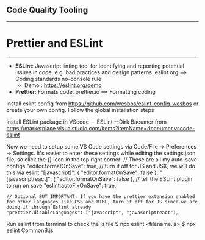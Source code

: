## Code Quality Tooling

---

# Prettier and ESLint
---
- **ESLint**: Javascript linting tool for identifying and reporting potential issues  in code. e.g. bad practices and design patterns.
    eslint.org ==> Coding standards
	no-console rule
    - Demo : https://eslint.org/demo
- **Prettier**: Formats code.
    prettier.io ==> Formatting coding

Install eslint config from https://github.com/wesbos/eslint-config-wesbos or create your own config. 
Follow the global installation steps

Install ESLint package in VScode -- ESLint --Dirk Baeumer from	
    https://marketplace.visualstudio.com/items?itemName=dbaeumer.vscode-eslint

Now we need to setup some VS Code settings via Code/File → Preferences → Settings. 
It's easier to enter these settings while editing the settings.json file, so click the {} icon in the top right corner:
	// These are all my auto-save configs
	"editor.formatOnSave": true,
	// turn it off for JS and JSX, we will do this via eslint
	"[javascript]": {
	  "editor.formatOnSave": false
	},
	"[javascriptreact]": {
	  "editor.formatOnSave": false
	},
	// tell the ESLint plugin to run on save
	"eslint.autoFixOnSave": true,
	
	// Optional BUT IMPORTANT: If you have the prettier extension enabled for other languages like CSS and HTML, turn it off for JS since we are doing it through Eslint already
	"prettier.disableLanguages": ["javascript", "javascriptreact"],

Run eslint from terminal to check the js file
    $ npx eslint <filename.js> 
    $ npx eslint CommonB.js 